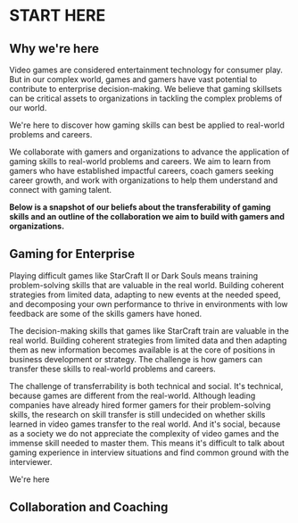 # START HERE

## Why we're here

Video games are considered entertainment technology for consumer play. But in our complex world, games and gamers have vast potential to contribute to enterprise decision-making. We believe that gaming skillsets can be critical assets to organizations in tackling the complex problems of our world. 

We're here to discover how gaming skills can best be applied to real-world problems and careers. 

We collaborate with gamers and organizations to advance the application of gaming skills to real-world problems and careers. We aim to learn from gamers who have established impactful careers, coach gamers seeking career growth, and work with organizations to help them understand and connect with gaming talent.

**Below is a snapshot of our beliefs about the transferability of gaming skills and an outline of the collaboration we aim to build with gamers and organizations.**

## Gaming for Enterprise

Playing difficult games like StarCraft II or Dark Souls means training problem-solving skills that are valuable in the real world. 
Building coherent strategies from limited data, adapting to new events at the needed speed, and decomposing your own performance to thrive in environments with low feedback are some of the skills gamers have honed. 

The decision-making skills that games like StarCraft train are valuable in the real world. Building coherent strategies from limited data and then adapting them as new information becomes available is at the core of positions in business development or strategy. The challenge is how gamers can transfer these skills to real-world problems and careers. 

The challenge of transferrability is both technical and social. It's technical, because games are different from the real-world. Although leading companies have already hired former gamers for their problem-solving skills, the research on skill transfer is still undecided on whether skills learned in video games transfer to the real world. And it's social, because as a society we do not appreciate the complexity of video games and the immense skill needed to master them. This means it's difficult to talk about gaming experience in interview situations and find common ground with the interviewer. 

We're here 




## Collaboration and Coaching


